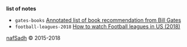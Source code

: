 **list of notes**
* `gates-books` [Annotated list of book recommendation from Bill Gates](gates-books)
* `football-leagues-2018` [How to watch Football leagues in US (2018)](football-leagues-2018)

[nafSadh](http://nafSadh.com) © 2015-2018  
